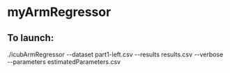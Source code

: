# myArmRegressor

To launch:
----------

./icubArmRegressor --dataset part1-left.csv --results results.csv --verbose --parameters estimatedParameters.csv
